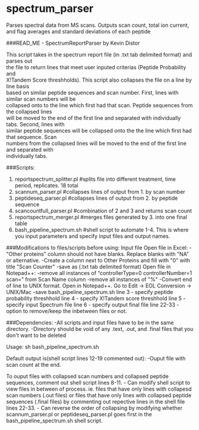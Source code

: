 spectrum_parser
===============

Parses spectral data from MS scans. Outputs scan count, total ion current, and flag averages and standard deviations of each peptide

###READ_ME - SpectrumReportParser
by Kevin Distor


This script takes in the spectrum report file (in .txt tab delimited format) and parses out					
the file to return lines that meet user inputed criterias (Peptide Probability and 						
X!Tandem Score threshholds). This script also collapses the file on a line by line basis				
based on similar peptide sequences and scan number. First, lines with similar scan numbers will be 		
collapsed onto to the line which first had that scan. Peptide sequences from the collapsed lines 		
will be moved to the end of the first line and separated with individually tabs. Second, lines with		
similar peptide sequences will be collapsed onto the the line which first had that sequence. Scan 		
numbers from the collapsed lines will be moved to the end of the first line and separated with 			
individually tabs. 																						


###Scripts: 
1. reportspectrum_splitter.pl		#splits file into different treatment, time period, replicates. 18 total
2. scannum_parser.pl				#collapses lines of output from 1. by scan number
3. peptideseq_parser.pl				#collapses lines of output from 2. by peptide sequence
5. scancountfull_parser.pl			#combination of 2 and 3 and returns scan count
6. reportspectrum_merger.pl			#merges files generated by 3. into one final table
7. bash_pipeline_spectrum.sh		#shell script to automate 1-4. This is where you input parameters and
										specify input files and output names.

###Modifications to files/scripts before using:
	Input file
		Open file in Excel:
			-"Other proteins" column should not have blanks. Replace blanks with "NA" or alternative.
			-Create a column next to Other Proteins and fill with "0" with title "Scan Counter"
			-save as (.txt tab delimited format)
		Open file in Notepad++:
			-remove all instances of “controllerType=0 controllerNumber=1 scan=” from Scan Name column
			-remove all instances of "%"
			-Convert end of line to UNIX format. Open in Notepad++. Go to Edit -> EOL Conversion -> UNIX/Mac
			-save
	bash_pipeline_spectrum.sh
		line 3 - specify peptide probability threshhold
		line 4 - specify X!Tandem score threshhold
		line 5 - specify input Spectrum file
		line 6 - specify output final file
		line 22-33 - option to remove/keep the inbetween files or not.
		
###Dependencies:
	-All scripts and input files have to be in the same directory.
	-Directory should be void of any .text, .out, and .final files that you don't want to be deleted

Usage: sh bash_pipeline_spectrum.sh

Default output is(shell script lines 12-19 commented out): 
	-Ouput file with scan count at the end. 
	
To ouput files with collapsed scan numbers and collapsed peptide sequences, comment out shell script lines 8-11.
	- Can modify shell script to view files in between of process. ie. files that have only lines with
		collapesd scan numbers (.out files) or files that have only lines with collapsed peptide 
		sequences (.final files) by commenting out repective lines in the shell file lines 22-33.
	- Can reverse the order of collapsing by modifying whether scannum_parser.pl or peptideseq_parser.pl
		goes first in the bash_pipeline_spectrum.sh shell script. 
